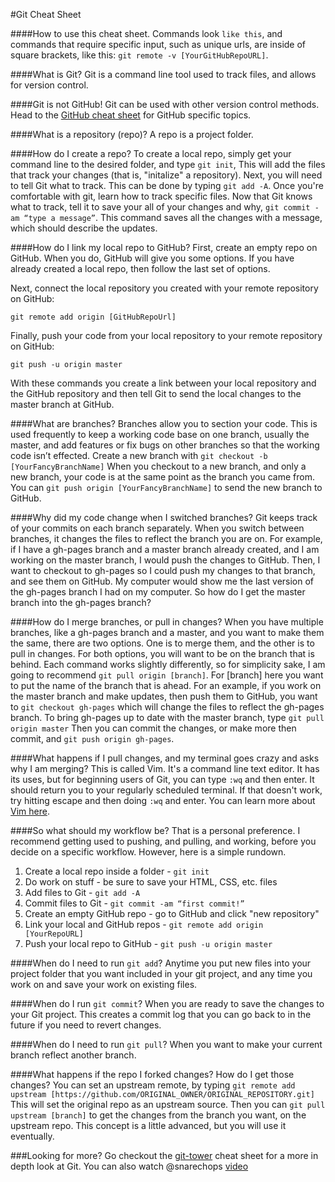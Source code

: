 #Git  Cheat Sheet

####How to use this cheat sheet.
 Commands look `like this`, and commands that require specific input, such as unique urls, are inside of square brackets, like this: `git remote -v [YourGitHubRepoURL]`.

####What is Git?
  Git is a command line tool used to track files, and allows for version control.

####Git is not GitHub! Git can be used with other version control methods.  Head to the [GitHub cheat sheet](https://github.com/aric87/github_cheatsheet/blob/master/git-cheat-sheet.md) for GitHub specific topics.

####What is a repository (repo)?
  A repo is a project folder.

####How do I create a repo?
  To create a local repo, simply get your command line to the desired folder, and type  `git init`, This will add the files that track your changes (that is, "initalize" a repository). Next, you will need to tell Git what to track. This can be done by typing `git add -A`. Once you're comfortable with git, learn how to track specific files.
Now that Git knows what to track, tell it to save your all of your changes and why, `git commit -am “type a message”`. This command saves all the changes with a message, which should describe the updates.

####How do I link my local repo to GitHub?
  First, create an empty repo on GitHub.  When you do, GitHub will give you some options. If you have already created a local repo, then follow the last set of options.
  
  Next, connect the local repository you created with your remote repository on GitHub:

`git remote add origin [GitHubRepoUrl]`

 Finally, push your code from your local repository to your remote repository on GitHub:

`git push -u origin master`

With these commands you create a link between your local repository and the GitHub repository and then tell Git to send the local changes to the master branch at GitHub.

####What are branches?
  Branches allow you to section your code. This is used frequently to keep a working code base on one branch, usually the master, and add features or fix bugs on other branches so that the working code isn’t effected. Create a new branch with `git checkout -b [YourFancyBranchName]` When you checkout to a new branch, and only a new branch, your code is at the same point as the branch you came from. You can `git push origin [YourFancyBranchName]` to send the new branch to GitHub.

####Why did my code change when I switched branches?
  Git keeps track of your commits on each branch separately. When you switch between branches, it changes the files to reflect the branch you are on. For example, if I have a gh-pages branch and a master branch already created, and I am working on the master branch, I would push the changes to GitHub. Then, I want to checkout to gh-pages so I could push my changes to that branch, and see them on GitHub. My computer would show me the last version of the gh-pages branch I had on my computer. So how do I get the master branch into the gh-pages branch?

####How do I merge branches, or pull in changes?
  When you have multiple branches, like a gh-pages branch and a master, and  you want to make them the same, there are two options. One is to merge them, and the other is to pull in changes. For both options, you will want to be on the branch that is behind. Each command works slightly differently, so for simplicity sake, I am going to recommend `git pull origin [branch]`.  For [branch] here you want to put the name of the branch that is ahead. For an example, if you work on the master branch and make updates, then push them to GitHub, you want to `git checkout gh-pages` which will change the files to reflect the gh-pages branch. To bring gh-pages up to date with the master branch, type `git pull origin master` Then you can commit the changes, or make more then commit, and `git push origin gh-pages`.

####What happens if I pull changes, and my terminal goes crazy and asks why I am merging?
  This is called Vim. It's a command line text editor. It has its uses, but for beginning users of Git, you can type `:wq` and then enter. It should return you to your regularly scheduled terminal.  If that doesn't work, try hitting escape and then doing `:wq` and enter.  You can learn more about [Vim here](https://twitter.com/iamdevloper/status/473152427970297857).

####So what should my workflow be?
  That is a personal preference. I recommend getting used to pushing, and pulling, and working, before you decide on a specific workflow. However, here is a simple rundown.

1. Create a local repo inside a folder - `git init`
2. Do work on stuff                    - be sure to save your HTML, CSS, etc. files
3. Add files to Git                    - `git add -A`
4. Commit files to Git                 - `git commit -am “first commit!”`
5. Create an empty GitHub repo         - go to GitHub and click "new repository"
6. Link your local and GitHub repos    - `git remote add origin [YourRepoURL]`
7. Push your local repo to GitHub      - `git push -u origin master`


####When do I need to run `git add`?
  Anytime you put new files into your project folder that you want included in your git project, and any time you work on and save your work on existing files.

####When do I run `git commit`?
  When you are ready to save the changes to your Git project. This creates a commit log that you can go back to in the future if you need to revert changes.

####When do I need to run `git pull`?
  When you want to make your current branch reflect another branch.

####What happens if the repo I forked changes? How do I get those changes?
  You can set an upstream remote, by typing `git remote add upstream [https://github.com/ORIGINAL_OWNER/ORIGINAL_REPOSITORY.git]` This will set the original repo as an upstream source. Then you can `git pull upstream [branch]` to get the changes from the branch you want, on the upstream repo. This concept is a little advanced, but you will use it eventually.

###Looking for more? 
Go checkout the [git-tower](http://www.git-tower.com/blog/git-cheat-sheet/) cheat sheet for a more in depth look at Git.
You can also watch @snarechops [video](http://snarechops.github.io/git/help/2015/02/11/github-basics.html)
